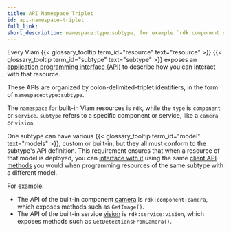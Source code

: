 ```yaml
---
title: API Namespace Triplet
id: api-namespace-triplet
full_link:
short_description: namespace:type:subtype, for example `rdk:component:sensor`
---
```


Every Viam {{< glossary_tooltip term_id="resource" text="resource" >}} {{< glossary_tooltip term_id="subtype" text="subtype" >}} exposes an [application programming interface (API)](https://en.wikipedia.org/wiki/API) to describe how you can interact with that resource.

These APIs are organized by colon-delimited-triplet identifiers, in the form of `namespace:type:subtype`.

The `namespace` for built-in Viam resources is `rdk`, while the `type` is `component` or `service`.
`subtype` refers to a specific component or service, like a `camera` or `vision`.

One subtype can have various {{< glossary_tooltip term_id="model" text="models" >}}, custom or built-in, but they all must conform to the subtype's API definition.
This requirement ensures that when a resource of that model is deployed, you can [interface with it](/sdks/) using the same [client API methods](/dev/reference/apis/) you would when programming resources of the same subtype with a different model.

For example:

- The API of the built-in component [camera](/operate/reference/components/camera/) is `rdk:component:camera`, which exposes methods such as `GetImage()`.
- The API of the built-in service [vision](/data-ai/reference/vision/) is `rdk:service:vision`, which exposes methods such as `GetDetectionsFromCamera()`.
